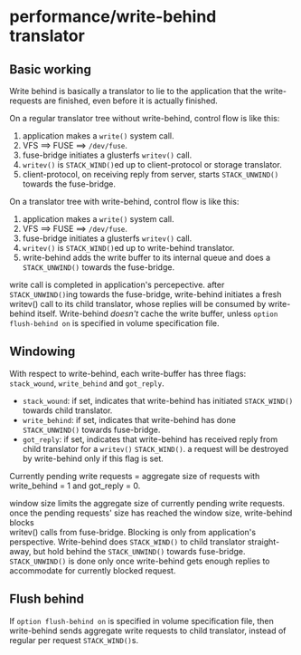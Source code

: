performance/write-behind translator
===================================

Basic working
--------------

Write behind is basically a translator to lie to the application that the 
write-requests are finished, even before it is actually finished.

On a regular translator tree without write-behind, control flow is like this:

1. application makes a `write()` system call.
2. VFS ==> FUSE ==> `/dev/fuse`.
3. fuse-bridge initiates a glusterfs `writev()` call.
4. `writev()` is `STACK_WIND()`ed up to client-protocol or storage translator.
5. client-protocol, on receiving reply from server, starts `STACK_UNWIND()` towards the fuse-bridge.

On a translator tree with write-behind, control flow is like this:

1. application makes a `write()` system call.
2. VFS ==> FUSE ==> `/dev/fuse`.
3. fuse-bridge initiates a glusterfs `writev()` call.
4. `writev()` is `STACK_WIND()`ed up to write-behind translator.
5. write-behind adds the write buffer to its internal queue and does a `STACK_UNWIND()` towards the fuse-bridge.

write call is completed in application's percepective. after 
`STACK_UNWIND()`ing towards the fuse-bridge, write-behind initiates a fresh 
writev() call to its child translator, whose replies will be consumed by 
write-behind itself. Write-behind _doesn't_ cache the write buffer, unless 
`option flush-behind on` is specified in volume specification file.

Windowing
---------

With respect to write-behind, each write-buffer has three flags: `stack_wound`, `write_behind` and `got_reply`.

* `stack_wound`: if set, indicates that write-behind has initiated `STACK_WIND()` towards child translator.
* `write_behind`: if set, indicates that write-behind has done `STACK_UNWIND()` towards fuse-bridge.
* `got_reply`: if set, indicates that write-behind has received reply from child translator for a `writev()` `STACK_WIND()`. a request will be destroyed by write-behind only if this flag is set.

Currently pending write requests = aggregate size of requests with write_behind = 1 and got_reply = 0.

window size limits the aggregate size of currently pending write requests. once 
the pending requests' size has reached the window size, write-behind blocks  
writev() calls from fuse-bridge. Blocking is only from application's 
perspective. Write-behind does `STACK_WIND()` to child translator 
straight-away, but hold behind the `STACK_UNWIND()` towards fuse-bridge. 
`STACK_UNWIND()` is done only once write-behind gets enough replies to 
accommodate for currently blocked request.

Flush behind
------------

If `option flush-behind on` is specified in volume specification file, then 
write-behind sends aggregate write requests to child translator, instead of 
regular per request `STACK_WIND()`s.
